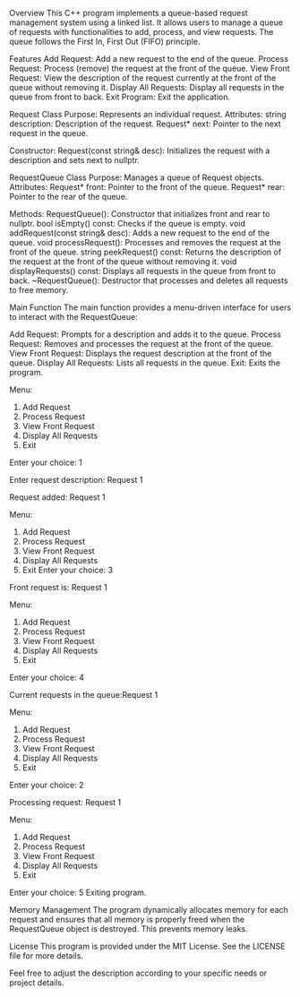 Overview
This C++ program implements a queue-based request management system using a linked list. It allows users to manage a queue of requests with functionalities to add, process, and view requests. The queue follows the First In, First Out (FIFO) principle.

Features
Add Request: Add a new request to the end of the queue.
Process Request: Process (remove) the request at the front of the queue.
View Front Request: View the description of the request currently at the front of the queue without removing it.
Display All Requests: Display all requests in the queue from front to back.
Exit Program: Exit the application.

Request Class
Purpose: Represents an individual request.
Attributes:
string description: Description of the request.
Request* next: Pointer to the next request in the queue.

Constructor:
Request(const string& desc): Initializes the request with a description and sets next to nullptr.

RequestQueue Class
Purpose: Manages a queue of Request objects.
Attributes:
Request* front: Pointer to the front of the queue.
Request* rear: Pointer to the rear of the queue.

Methods:
RequestQueue(): Constructor that initializes front and rear to nullptr.
bool isEmpty() const: Checks if the queue is empty.
void addRequest(const string& desc): Adds a new request to the end of the queue.
void processRequest(): Processes and removes the request at the front of the queue.
string peekRequest() const: Returns the description of the request at the front of the queue without removing it.
void displayRequests() const: Displays all requests in the queue from front to back.
~RequestQueue(): Destructor that processes and deletes all requests to free memory.

Main Function
The main function provides a menu-driven interface for users to interact with the RequestQueue:

Add Request: Prompts for a description and adds it to the queue.
Process Request: Removes and processes the request at the front of the queue.
View Front Request: Displays the request description at the front of the queue.
Display All Requests: Lists all requests in the queue.
Exit: Exits the program.

Menu:
1. Add Request
2. Process Request
3. View Front Request
4. Display All Requests
5. Exit

Enter your choice: 1

Enter request description: Request 1

Request added: Request 1

Menu:
1. Add Request
2. Process Request
3. View Front Request
4. Display All Requests
5. Exit
Enter your choice: 3

Front request is: Request 1

Menu:
1. Add Request
2. Process Request
3. View Front Request
4. Display All Requests
5. Exit
   
Enter your choice: 4

Current requests in the queue:Request 1

Menu:
1. Add Request
2. Process Request
3. View Front Request
4. Display All Requests
5. Exit

Enter your choice: 2

Processing request: Request 1

Menu:
1. Add Request
2. Process Request
3. View Front Request
4. Display All Requests
5. Exit

Enter your choice: 5
Exiting program.

Memory Management
The program dynamically allocates memory for each request and ensures that all memory is properly freed when the RequestQueue object is destroyed. This prevents memory leaks.

License
This program is provided under the MIT License. See the LICENSE file for more details.

Feel free to adjust the description according to your specific needs or project details.
